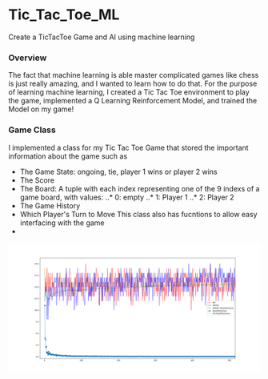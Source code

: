# Tic_Tac_Toe_ML
Create a TicTacToe Game and AI using machine learning

### Overview

The fact that machine learning is able master complicated games like chess is just really amazing, and I wanted to learn how to do that.  For the purpose of learning machine learning, I created a Tic Tac Toe environment to play the game, implemented a Q Learning Reinforcement Model, and trained the Model on my game!

### Game Class

I implemented a class for my Tic Tac Toe Game that stored the important information about the game such as
* The Game State: ongoing, tie, player 1 wins or player 2 wins
* The Score
* The Board: A tuple with each index representing one of the 9 indexs of a game board, with values:
..* 0: empty
..* 1: Player 1
..* 2: Player 2
* The Game History
* Which Player's Turn to Move 
This class also has fucntions to allow easy interfacing with the game
* 


<img src = "Pictures/500_Zoom_Improvement.png">
